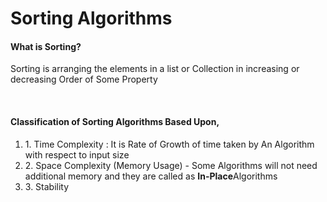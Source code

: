 <h1> Sorting Algorithms </h1>
<h4> What is Sorting?</h4>
<p>Sorting is arranging the elements in a list or Collection in increasing or decreasing Order of Some Property </P></br>
<h4>Classification of Sorting Algorithms Based Upon,</h4>
<ol>
  <li> 1. Time Complexity : It is Rate of Growth of time taken by An Algorithm with respect to input size</li>
  <li>2. Space Complexity (Memory Usage) - Some Algorithms will not need additional memory and they are called as <b>In-Place</b>Algorithms
  </li>
  <li>3. Stability </li>
 </ol>
